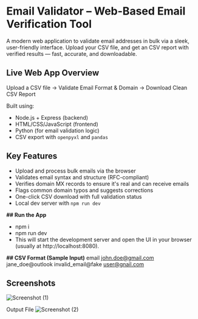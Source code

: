 # Email Validator – Web-Based Email Verification Tool

A modern web application to validate email addresses in bulk via a sleek, user-friendly interface. Upload your CSV file, and get an CSV report with verified results — fast, accurate, and downloadable.

##  Live Web App Overview
 Upload a CSV file →  Validate Email Format & Domain →  Download Clean CSV Report

Built using:
-  Node.js + Express (backend)
-  HTML/CSS/JavaScript (frontend)
-  Python (for email validation logic)
-  CSV export with `openpyxl` and `pandas`

##  Key Features
-  Upload and process bulk emails via the browser  
-  Validates email syntax and structure (RFC-compliant)  
-  Verifies domain MX records to ensure it's real and can receive emails  
-  Flags common domain typos and suggests corrections  
-  One-click CSV download with full validation status  
-  Local dev server with `npm run dev`

**## Run the App**
- npm i
- npm run dev
- This will start the development server and open the UI in your browser (usually at http://localhost:8080).

**## CSV Format (Sample Input)**
email
john.doe@gmail.com
jane_doe@outlook
invalid_email@fake
user@gnail.com

## Screenshots

![Screenshot (1)](https://github.com/user-attachments/assets/4538dc74-7aab-4c4f-a8ba-78355db1dd4e)

 Output File
![Screenshot (2)](https://github.com/user-attachments/assets/3060c00b-fc63-444d-ba9d-4523e3520980)






